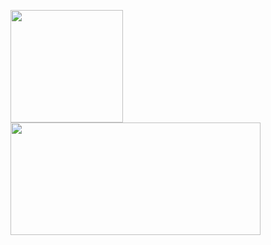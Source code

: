 <p>
<!-- GitHub Stats -->  
<img height="180em" src="https://github-readme-stats.vercel.app/api?username=JonarSonaer&theme=github_dark" />
<!-- Most Used Languages -->  
<img height="180em" width="400em" src="https://github-readme-stats.vercel.app/api/top-langs/?username=JonarSonaer&layout=compact&layout=compact&theme=github_dark"/>  
</p>
